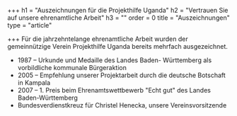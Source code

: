 +++
h1 = "Auszeichnungen für die Projekthilfe Uganda"
h2 = "Vertrauen Sie auf unsere ehrenamtliche Arbeit"
h3 = ""
order = 0
title = "Auszeichnungen"
type = "article"

+++
Für die jahrzehntelange ehrenamtliche Arbeit wurden der gemeinnützige Verein Projekthilfe Uganda bereits mehrfach ausgezeichnet.

* 1987 – Urkunde und Medaille des Landes Baden- Württemberg als vorbildliche kommunale Bürgeraktion
* 2005 – Empfehlung unserer Projektarbeit durch die deutsche Botschaft in Kampala
* 2007 – 1. Preis beim Ehrenamtswettbewerb "Echt gut" des Landes Baden-Württemberg
* Bundesverdienstkreuz für Christel Henecka, unsere Vereinsvorsitzende